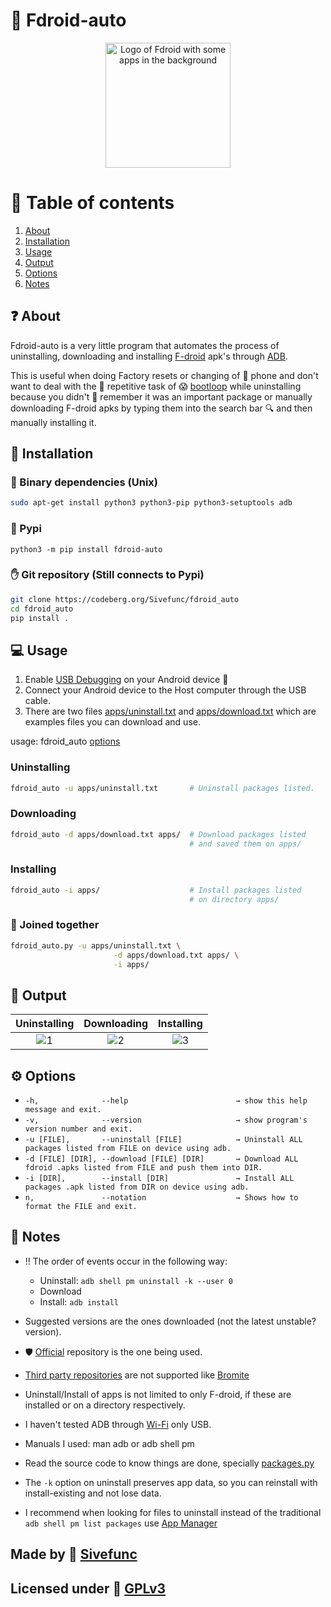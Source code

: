 [READ in case you are using PYPI]: #
[Pypi doesn't render package/relative path images and not raw]: #
[Pypi doesn't render Emojis]: #
[Pypi doesn't render LaTeX]: #
[https://github.com/theacodes/cmarkgfm]: #
[https://github.com/pypi/warehouse/issues/5246]: #
[https://github.com/pypi/warehouse/issues/16134]: #
[Mainly it's because HTML tags are omitted according to theacodes]: #
[So I recommend you rendering mardown locally or check my gitlab/codeberg]: #

# :robot: Fdroid-auto
[https://github.com/f-droid/artwork]: #
<div align="center">
    <img align="center"
        src="https://codeberg.org/Sivefunc/fdroid_auto/raw/branch/main/readme_res/logo.svg"
        height="200"
        alt="Logo of Fdroid with some apps in the background"><br>
</div>

# :bookmark: Table of contents
1. [About](#about)
2. [Installation](#installation)
3. [Usage](#usage)
4. [Output](#output)
5. [Options](#options)
6. [Notes](#notes)

## :question: About <a name="about"></a>
Fdroid-auto is a very little program that automates the process of uninstalling, downloading and installing [F-droid](https://f-droid.org) apk's through [ADB](https://developer.android.com/tools/adb).

This is useful when doing Factory resets or changing of :iphone: phone and don't want to deal with the :repeat: repetitive task of :scream: [bootloop](https://en.wikipedia.org/wiki/Booting#Bootloop) while uninstalling because you didn't :brain: remember it was an important package or manually downloading F-droid apks by typing them into the search bar :mag: and then manually installing it.

## :file_folder: Installation <a name="installation"></a>

### :penguin: Binary dependencies (Unix)
```sh
sudo apt-get install python3 python3-pip python3-setuptools adb
```
### :snake: Pypi
```
python3 -m pip install fdroid-auto
```

### :hand: Git repository (Still connects to Pypi)
```sh
git clone https://codeberg.org/Sivefunc/fdroid_auto
cd fdroid_auto
pip install .
```

## :computer: Usage <a name="usage"></a>
1. Enable [USB Debugging](https://developer.android.com/studio/debug/dev-options#Enable-debugging) on your Android device :iphone:
2. Connect your Android device to the Host computer through the USB cable.
3. There are two files [apps/uninstall.txt](https://codeberg.org/Sivefunc/fdroid_auto/src/branch/main/src/apps/uninstall.txt) and [apps/download.txt](https://codeberg.org/Sivefunc/fdroid_auto/src/branch/main/src/apps/download.txt) which are examples files you can download and use.

usage: fdroid_auto [options](#options)

### Uninstalling
```sh
fdroid_auto -u apps/uninstall.txt       # Uninstall packages listed.
```
### Downloading
```sh
fdroid_auto -d apps/download.txt apps/  # Download packages listed
                                        # and saved them on apps/
```
### Installing
```sh
fdroid_auto -i apps/                    # Install packages listed
                                        # on directory apps/
```
### :handshake: Joined together
```sh
fdroid_auto.py -u apps/uninstall.txt \
                       -d apps/download.txt apps/ \
                       -i apps/
```

## :page_facing_up: Output <a name="output"></a>
| Uninstalling          | Downloading           | Installing
| :---:  		        | :---:    		        | :---:
| ![1](https://codeberg.org/Sivefunc/fdroid_auto/raw/branch/main/readme_res/uninstall.png)| ![2](https://codeberg.org/Sivefunc/fdroid_auto/raw/branch/main/readme_res/download.png)| ![3](https://codeberg.org/Sivefunc/fdroid_auto/raw/branch/main/readme_res/install.png)

## :gear: Options <a name="options"></a>
- `-h,              --help                        → show this help message
                                                        and exit.`
- `-v,              --version                     → show program's version
                                                        number and exit.`
- `-u [FILE],       --uninstall [FILE]            → Uninstall ALL packages
                                                        listed from FILE on
                                                        device using adb.`
- `-d [FILE] [DIR], --download [FILE] [DIR]       → Download ALL fdroid .apks
                                                        listed from FILE and
                                                        push them into DIR.`
- `-i [DIR],        --install [DIR]               → Install ALL packages .apk
                                                        listed from DIR on
                                                        device using adb.`
- `n,               --notation                    → Shows how to format the
                                                        FILE and exit.`
## :notebook: Notes <a name="notes"></a>
- :bangbang: The order of events occur in the following way:
    - Uninstall: `adb shell pm uninstall -k --user 0`
    - Download
    - Install:   `adb install`

- Suggested versions are the ones downloaded (not the latest unstable? version).
- :shield: [Official](https://f-droid.org/docs/All_our_APIs/) repository is the one being used.
- [Third party repositories](https://forum.f-droid.org/t/known-repositories/721) are not supported like [Bromite](https://www.bromite.org/fdroid)
- Uninstall/Install of apps is not limited to only F-droid, if these are installed or on a directory respectively.
- I haven't tested ADB through [Wi-Fi](https://developer.android.com/tools/adb#connect-to-a-device-over-wi-fi) only USB.
- Manuals I used: man adb or adb shell pm
- Read the source code to know things are done, specially [packages.py](https://codeberg.org/Sivefunc/fdroid_auto/src/branch/main/src/packages.py)
- The `-k` option on uninstall preserves app data, so you can reinstall with install-existing and not lose data.
- I recommend when looking for files to uninstall instead of the traditional `adb shell pm list packages` use [App Manager](https://f-droid.org/en/packages/io.github.muntashirakon.AppManager/)

## Made by :link: [Sivefunc](https://gitlab.com/sivefunc)
## Licensed under :link: [GPLv3](https://codeberg.org/Sivefunc/fdroid_auto/src/branch/main/LICENSE)
